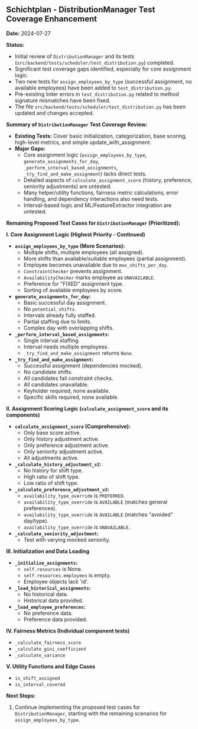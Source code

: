 ## Schichtplan - DistributionManager Test Coverage Enhancement

**Date:** 2024-07-27

**Status:**
*   Initial review of `DistributionManager` and its tests (`src/backend/tests/scheduler/test_distribution.py`) completed.
*   Significant test coverage gaps identified, especially for core assignment logic.
*   Two new tests for `assign_employees_by_type` (successful assignment, no available employees) have been added to `test_distribution.py`.
*   Pre-existing linter errors in `test_distribution.py` related to method signature mismatches have been fixed.
*   The file `src/backend/tests/scheduler/test_distribution.py` has been updated and changes accepted.

**Summary of `DistributionManager` Test Coverage Review:**
*   **Existing Tests:** Cover basic initialization, categorization, base scoring, high-level metrics, and simple update_with_assignment.
*   **Major Gaps:**
    *   Core assignment logic (`assign_employees_by_type`, `generate_assignments_for_day`, `_perform_interval_based_assignments`, `_try_find_and_make_assignment`) lacks direct tests.
    *   Detailed aspects of `calculate_assignment_score` (history, preference, seniority adjustments) are untested.
    *   Many helper/utility functions, fairness metric calculations, error handling, and dependency interactions also need tests.
    *   Interval-based logic and ML/FeatureExtractor integration are untested.

**Remaining Proposed Test Cases for `DistributionManager` (Prioritized):**

**I. Core Assignment Logic (Highest Priority - Continued)**
*   **`assign_employees_by_type` (More Scenarios):**
    *   Multiple shifts, multiple employees (all assigned).
    *   More shifts than available/suitable employees (partial assignment).
    *   Employee becomes unavailable due to `max_shifts_per_day`.
    *   `ConstraintChecker` prevents assignment.
    *   `AvailabilityChecker` marks employee as `UNAVAILABLE`.
    *   Preference for "FIXED" assignment type.
    *   Sorting of available employees by score.
*   **`generate_assignments_for_day`:**
    *   Basic successful day assignment.
    *   No `potential_shifts`.
    *   Intervals already fully staffed.
    *   Partial staffing due to limits.
    *   Complex day with overlapping shifts.
*   **`_perform_interval_based_assignments`:**
    *   Single interval staffing.
    *   Interval needs multiple employees.
    *   `_try_find_and_make_assignment` returns `None`.
*   **`_try_find_and_make_assignment`:**
    *   Successful assignment (dependencies mocked).
    *   No candidate shifts.
    *   All candidates fail constraint checks.
    *   All candidates unavailable.
    *   Keyholder required, none available.
    *   Specific skills required, none available.

**II. Assignment Scoring Logic (`calculate_assignment_score` and its components)**
*   **`calculate_assignment_score` (Comprehensive):**
    *   Only base score active.
    *   Only history adjustment active.
    *   Only preference adjustment active.
    *   Only seniority adjustment active.
    *   All adjustments active.
*   **`_calculate_history_adjustment_v2`:**
    *   No history for shift type.
    *   High ratio of shift type.
    *   Low ratio of shift type.
*   **`_calculate_preference_adjustment_v2`:**
    *   `availability_type_override` is `PREFERRED`.
    *   `availability_type_override` is `AVAILABLE` (matches general preferences).
    *   `availability_type_override` is `AVAILABLE` (matches "avoided" day/type).
    *   `availability_type_override` is `UNAVAILABLE`.
*   **`_calculate_seniority_adjustment`:**
    *   Test with varying mocked seniority.

**III. Initialization and Data Loading**
*   **`_initialize_assignments`:**
    *   `self.resources` is None.
    *   `self.resources.employees` is empty.
    *   Employee objects lack 'id'.
*   **`_load_historical_assignments`:**
    *   No historical data.
    *   Historical data provided.
*   **`_load_employee_preferences`:**
    *   No preference data.
    *   Preference data provided.

**IV. Fairness Metrics (Individual component tests)**
*   `_calculate_fairness_score`
*   `_calculate_gini_coefficient`
*   `_calculate_variance`

**V. Utility Functions and Edge Cases**
*   `is_shift_assigned`
*   `is_interval_covered`

**Next Steps:**
1. Continue implementing the proposed test cases for `DistributionManager`, starting with the remaining scenarios for `assign_employees_by_type`.
